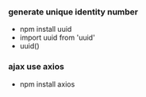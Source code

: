 ### generate unique identity number
*   npm install uuid
*   import uuid from 'uuid'
*   uuid()

### ajax use axios
*   npm install axios
